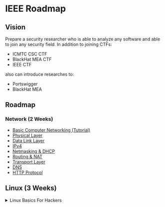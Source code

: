 # IEEE Roadmap

## Vision

Prepare a security researcher who is able to analyze any software and able to join any security field.
In addition to joining CTFs:
- ICMTC CSC CTF
- BlackHat MEA CTF
- IEEE CTF

also can introduce researches to:
- Portswigger
- BlackHat MEA

## Roadmap

### Network (2 Weeks)

- [Basic Computer Networking (Tutorial)](https://www.geeksforgeeks.org/basics-computer-networking/)
- [Physical Layer](https://www.youtube.com/watch?v=6VsCufW2F80&list=PLtr9ezc61PUbA2l3MiE4YbrgITJN84N-C&index=22)
- [Data Link Layer](https://www.youtube.com/watch?v=uw_qFED5CxU&list=PLtr9ezc61PUbA2l3MiE4YbrgITJN84N-C&index=23)
- [IPv4](https://www.youtube.com/watch?v=LQcbieHOef4&list=PLtr9ezc61PUbA2l3MiE4YbrgITJN84N-C&index=24)
- [Netmasking & DHCP](https://www.youtube.com/watch?v=zeraZXfiN4k&list=PLtr9ezc61PUbA2l3MiE4YbrgITJN84N-C&index=25)
- [Routing & NAT](https://www.youtube.com/watch?v=2imEciaw-PU&list=PLtr9ezc61PUbA2l3MiE4YbrgITJN84N-C&index=26)
- [Transport Layer](https://www.youtube.com/watch?v=P2B5wiO8htY&list=PLtr9ezc61PUbA2l3MiE4YbrgITJN84N-C&index=27)
- [DNS](https://www.youtube.com/watch?v=oSFbF8Yb67s&list=PLtr9ezc61PUbA2l3MiE4YbrgITJN84N-C&index=28)
- [HTTP Protocol](https://www.youtube.com/watch?v=I0Tt1QBZ1Lc&list=PLtr9ezc61PUbA2l3MiE4YbrgITJN84N-C&index=29)

## Linux (3 Weeks)

<details>
    <summary>Linux Basics For Hackers</summary>
    <details>
        <summary>1st week</summary>

- [ ] **Chapter 1**
- [ ] **Chapter 2**
- [ ] **Chapter 4**
- [ ] **Chapter 5**

    </details>
<details>
        <summary>2nd week</summary>

- [ ] **Chapter 6**
- [ ] **Chapter 7**
- [ ] **Chapter 8**
- [ ] **Chapter 9**

    </details>
<details>
        <summary>3th week</summary>

- [ ] **Chapter 10**
- [ ] **Chapter 12**
- [ ] **Chapter 13**
- [ ] **Chapter 14**
- [ ] **Chapter 17**

</details>

## Security+